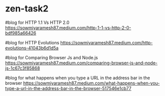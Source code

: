 # zen-task2 
#blog for HTTP 1.1 Vs HTTP 2.0 
https://sowmiyaramesh87.medium.com/http-1-1-vs-http-2-0-bdf985a66426

#blog for HTTP Evolutions 
https://sowmiyaramesh87.medium.com/http-evolutions-41043b6d1d5a

#blog for Comparing Browser Js and Node.js
https://sowmiyaramesh87.medium.com/comparing-browser-js-and-node-js-1c67c3f85868 

#blog for what happens when you type a URL in the address bar in the browser
https://sowmiyaramesh87.medium.com/what-happens-when-you-type-a-url-in-the-address-bar-in-the-browser-517546e1cb77
